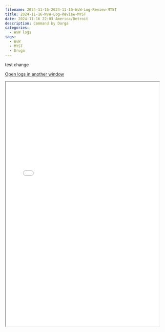 ```yaml
---
filename: 2024-11-16-2024-11-16-WvW-Log-Review-MYST
title: 2024-11-16-WvW-Log-Review-MYST
date: 2024-11-16 22:03 America/Detroit
description: Command by Durga
categories:
  - WvW logs
tags:
  - WvW
  - MYST
  - Druga
---
```

test change
 
 <a href="/assets/wvwlogs/reports20241116_MYST.html#202411162201-WvW-Log-Review" target="_blank">Open logs in another window</a>

<iframe src="/assets/wvwlogs/reports20241116_MYST.html#202411162201-WvW-Log-Review" width="100%" height="800" style="display:block; margin: 0 auto;"> </iframe>
